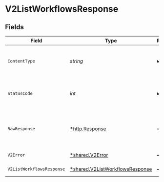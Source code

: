 # V2ListWorkflowsResponse


## Fields

| Field                                                                             | Type                                                                              | Required                                                                          | Description                                                                       |
| --------------------------------------------------------------------------------- | --------------------------------------------------------------------------------- | --------------------------------------------------------------------------------- | --------------------------------------------------------------------------------- |
| `ContentType`                                                                     | *string*                                                                          | :heavy_check_mark:                                                                | HTTP response content type for this operation                                     |
| `StatusCode`                                                                      | *int*                                                                             | :heavy_check_mark:                                                                | HTTP response status code for this operation                                      |
| `RawResponse`                                                                     | [*http.Response](https://pkg.go.dev/net/http#Response)                            | :heavy_minus_sign:                                                                | Raw HTTP response; suitable for custom response parsing                           |
| `V2Error`                                                                         | [*shared.V2Error](../../models/shared/v2error.md)                                 | :heavy_minus_sign:                                                                | General error                                                                     |
| `V2ListWorkflowsResponse`                                                         | [*shared.V2ListWorkflowsResponse](../../models/shared/v2listworkflowsresponse.md) | :heavy_minus_sign:                                                                | List of workflows                                                                 |